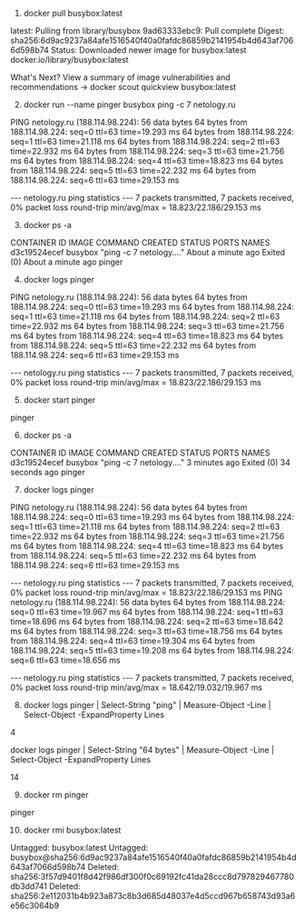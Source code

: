 1. docker pull busybox:latest

latest: Pulling from library/busybox
9ad63333ebc9: Pull complete
Digest: sha256:6d9ac9237a84afe1516540f40a0fafdc86859b2141954b4d643af7066d598b74
Status: Downloaded newer image for busybox:latest
docker.io/library/busybox:latest

What's Next?
  View a summary of image vulnerabilities and recommendations → docker scout quickview busybox:latest

2. docker run --name pinger busybox ping -c 7 netology.ru

PING netology.ru (188.114.98.224): 56 data bytes
64 bytes from 188.114.98.224: seq=0 ttl=63 time=19.293 ms
64 bytes from 188.114.98.224: seq=1 ttl=63 time=21.118 ms
64 bytes from 188.114.98.224: seq=2 ttl=63 time=22.932 ms
64 bytes from 188.114.98.224: seq=3 ttl=63 time=21.756 ms
64 bytes from 188.114.98.224: seq=4 ttl=63 time=18.823 ms
64 bytes from 188.114.98.224: seq=5 ttl=63 time=22.232 ms
64 bytes from 188.114.98.224: seq=6 ttl=63 time=29.153 ms

--- netology.ru ping statistics ---
7 packets transmitted, 7 packets received, 0% packet loss
round-trip min/avg/max = 18.823/22.186/29.153 ms

3. docker ps -a

CONTAINER ID   IMAGE     COMMAND                  CREATED              STATUS                          PORTS     NAMES 
d3c19524ecef   busybox   "ping -c 7 netology.…"   About a minute ago   Exited (0) About a minute ago             pinger

4. docker logs pinger

PING netology.ru (188.114.98.224): 56 data bytes
64 bytes from 188.114.98.224: seq=0 ttl=63 time=19.293 ms
64 bytes from 188.114.98.224: seq=1 ttl=63 time=21.118 ms
64 bytes from 188.114.98.224: seq=2 ttl=63 time=22.932 ms
64 bytes from 188.114.98.224: seq=3 ttl=63 time=21.756 ms
64 bytes from 188.114.98.224: seq=4 ttl=63 time=18.823 ms
64 bytes from 188.114.98.224: seq=5 ttl=63 time=22.232 ms
64 bytes from 188.114.98.224: seq=6 ttl=63 time=29.153 ms

--- netology.ru ping statistics ---
7 packets transmitted, 7 packets received, 0% packet loss
round-trip min/avg/max = 18.823/22.186/29.153 ms

5. docker start pinger

pinger

6. docker ps -a

CONTAINER ID   IMAGE     COMMAND                  CREATED         STATUS                      PORTS     NAMES
d3c19524ecef   busybox   "ping -c 7 netology.…"   3 minutes ago   Exited (0) 34 seconds ago             pinger

7. docker logs pinger

PING netology.ru (188.114.98.224): 56 data bytes
64 bytes from 188.114.98.224: seq=0 ttl=63 time=19.293 ms
64 bytes from 188.114.98.224: seq=1 ttl=63 time=21.118 ms
64 bytes from 188.114.98.224: seq=2 ttl=63 time=22.932 ms
64 bytes from 188.114.98.224: seq=3 ttl=63 time=21.756 ms
64 bytes from 188.114.98.224: seq=4 ttl=63 time=18.823 ms
64 bytes from 188.114.98.224: seq=5 ttl=63 time=22.232 ms
64 bytes from 188.114.98.224: seq=6 ttl=63 time=29.153 ms

--- netology.ru ping statistics ---
7 packets transmitted, 7 packets received, 0% packet loss
round-trip min/avg/max = 18.823/22.186/29.153 ms
PING netology.ru (188.114.98.224): 56 data bytes
64 bytes from 188.114.98.224: seq=0 ttl=63 time=19.967 ms
64 bytes from 188.114.98.224: seq=1 ttl=63 time=18.696 ms
64 bytes from 188.114.98.224: seq=2 ttl=63 time=18.642 ms
64 bytes from 188.114.98.224: seq=3 ttl=63 time=18.756 ms
64 bytes from 188.114.98.224: seq=4 ttl=63 time=19.304 ms
64 bytes from 188.114.98.224: seq=5 ttl=63 time=19.208 ms
64 bytes from 188.114.98.224: seq=6 ttl=63 time=18.656 ms

--- netology.ru ping statistics ---
7 packets transmitted, 7 packets received, 0% packet loss
round-trip min/avg/max = 18.642/19.032/19.967 ms

8. docker logs pinger | Select-String "ping" | Measure-Object -Line | Select-Object -ExpandProperty Lines

4

docker logs pinger | Select-String "64 bytes" | Measure-Object -Line | Select-Object -ExpandProperty Lines

14

9. docker rm pinger

pinger

10. docker rmi busybox:latest

Untagged: busybox:latest
Untagged: busybox@sha256:6d9ac9237a84afe1516540f40a0fafdc86859b2141954b4d643af7066d598b74
Deleted: sha256:3f57d9401f8d42f986df300f0c69192fc41da28ccc8d797829467780db3dd741
Deleted: sha256:2e112031b4b923a873c8b3d685d48037e4d5ccd967b658743d93a6e56c3064b9
